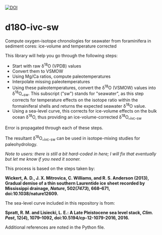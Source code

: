 [![DOI](https://zenodo.org/badge/DOI/10.5281/zenodo.5704598.svg)](https://doi.org/10.5281/zenodo.5704598)

# d18O-ivc-sw
Compute oxygen-isotope chronologies for seawater from foraminifera in sediment cores: ice-volume and temperature corrected

This library will help you go through the following steps:
* Start with raw &delta;<sup>18</sup>O (VPDB) values
* Convert them to VSMOW
* Using Mg/Ca ratios, compute paleotemperatures
* Interpolate missing paleotemperatures
* Using these paleotemperatures, convert the &delta;<sup>18</sup>O (VSMOW) values into &delta;<sup>18</sup>O_<sub>sw</sub>. This subscript ("sw") stands for "seawater", as this step corrects for temperature effects on the isotope ratio within the formainiferal shells and returns the expected seawater &delta;<sup>18</sup>O value.
* Using a sea-level curve, this corrects for ice-volume effects on the bulk ocean &delta;<sup>18</sup>O, thus providing an ice-volume-corrected &delta;<sup>18</sup>O_<sub>ivc-sw</sub>

Error is propagated through each of these steps.

The resultant &delta;<sup>18</sup>O_<sub>ivc-sw</sub> can be used in isotope-mixing studies for paleohydrology.

*Note to users: there is still a bit hard-coded in here; I will fix that eventually but let me know if you need it sooner.*

This process is based on the steps taken by:

**Wickert, A. D., J. X. Mitrovica, C. Williams, and R. S. Anderson (2013), Gradual demise of a thin southern Laurentide ice sheet recorded by Mississippi drainage, *Nature*, 502(*7473*), 668–671, doi:10.1038/nature12609.**

The sea-level curve included in this repository is from:

**Spratt, R. M. and Lisiecki, L. E.: A Late Pleistocene sea level stack, *Clim. Past*, 12(*4*), 1079–1092, doi:10.5194/cp-12-1079-2016, 2016.**

Additional references are noted in the Python file.
